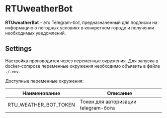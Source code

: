 # RTUweatherBot

**RTUweatherBot** - это Telegram-бот, предназначенный для подписки на 
информацию о погодных условиях в конкретном городе и получении необходимых уведомлений.

## Settings
Настройка производится через переменные окружения. 
Для запуска в docker-compose переменные окружения необходимо объявить в файле ``./.env``.

Доступные переменные окружения:

| Наименование      | Описание                            |
|-------------------|-------------------------------------|
| RTU_WEATHER_BOT_TOKEN | Токен для авторизации telegram-бота |

